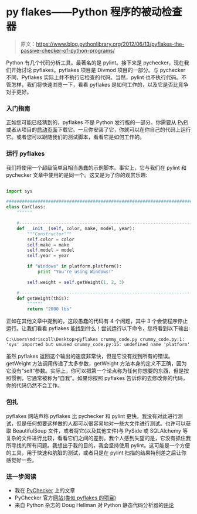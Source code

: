 # py flakes——Python 程序的被动检查器

> 原文：<https://www.blog.pythonlibrary.org/2012/06/13/pyflakes-the-passive-checker-of-python-programs/>

Python 有几个代码分析工具。最著名的是 pylint。接下来是 pychecker，现在我们开始讨论 pyflakes。pyflakes 项目是 Divmod 项目的一部分。与 pychecker 不同，Pyflakes 实际上并不执行它检查的代码。当然，pylint 也不执行代码。不管怎样，我们将快速浏览一下，看看 pyflakes 是如何工作的，以及它是否比竞争对手更好。

### 入门指南

正如您可能已经猜到的，pyflakes 不是 Python 发行版的一部分。你需要从 [PyPI](http://pypi.python.org/pypi/pyflakes) 或者从项目的[启动页面](https://launchpad.net/pyflakes)下载它。一旦你安装了它，你就可以在你自己的代码上运行它。或者您可以跟随我们的测试脚本，看看它是如何工作的。

### 运行 pyflakes

我们将使用一个超级简单且相当愚蠢的示例脚本。事实上，它与我们在 pylint 和 pychecker 文章中使用的是同一个。这又是为了你的观赏乐趣:

```py

import sys

########################################################################
class CarClass:
    """"""

    #----------------------------------------------------------------------
    def __init__(self, color, make, model, year):
        """Constructor"""
        self.color = color
        self.make = make
        self.model = model
        self.year = year

        if "Windows" in platform.platform():
            print "You're using Windows!"

        self.weight = self.getWeight(1, 2, 3)

    #----------------------------------------------------------------------
    def getWeight(this):
        """"""
        return "2000 lbs"

```

正如在其他文章中提到的，这段愚蠢的代码有 4 个问题，其中 3 个会使程序停止运行。让我们看看 pyflakes 能找到什么！尝试运行以下命令，您将看到以下输出:

 `C:\Users\mdriscoll\Desktop>pyflakes crummy_code.py
crummy_code.py:1: 'sys' imported but unused
crummy_code.py:15: undefined name 'platform'` 

虽然 pyflakes 返回这个输出的速度非常快，但是它没有找到所有的错误。getWeight 方法调用传递了太多参数，getWeight 方法本身的定义不正确，因为它没有“self”参数。实际上，你可以把第一个论点称为任何你想要的东西，但是按照惯例，它通常被称为“自我”。如果你按照 pyflakes 告诉你的去修改你的代码，你的代码仍然不会工作。

### 包扎

pyflakes 网站声称 pyflakes 比 pychecker 和 pylint 更快。我没有对此进行测试，但是任何想要这样做的人都可以很容易地对一些大文件进行测试。也许可以获取 BeautifulSoup 文件，或者将它(以及其他文件)与 PySide 或 SQLAlchemy 等复杂的文件进行比较，看看它们之间的差别。我个人感到失望的是，它没有抓住我所寻找的所有问题。我想出于我的目的，我会坚持使用 pylint。这可能是一个方便的工具，用于快速和肮脏的测试，或者只是在 pylint 扫描的结果特别差之后让你感觉好一些。

### 进一步阅读

*   我在 [PyChecker](https://www.blog.pythonlibrary.org/2011/01/26/pychecker-python-code-analysis/) 上的文章
*   PyChecker 官方[网站(类似 pyflakes 的项目)](http://pychecker.sourceforge.net/)
*   来自 Python 杂志的 Doug Hellman 对 Python 静态代码分析器的[评论](http://www.doughellmann.com/articles/pythonmagazine/completely-different/2008-03-linters/index.html)